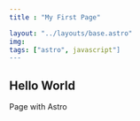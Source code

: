 ```yaml
---
title : "My First Page"

layout: "../layouts/base.astro"
img:
tags: ["astro", javascript"]
---
```

 ## Hello World

 Page with Astro
